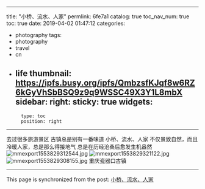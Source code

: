 
---
title: "小桥、流水、人家"
permlink: 6fe7a1
catalog: true
toc_nav_num: true
toc: true
date: 2019-04-02 01:47:12
categories:
- photography
tags:
- photography
- travel
- cn
- life
thumbnail: https://ipfs.busy.org/ipfs/QmbzsfKJqf8w6RZ6kGyVhSbBSQ9z9q9WSSC49X3Y1L8mbX
sidebar:
    right:
        sticky: true
widgets:
    -
        type: toc
        position: right
---


去过很多旅游景区
古镇总是别有一番味道
小桥、流水、人家
不仅景致自然，而且冷暖人家，总是那么得接地气
总是在历经沧桑后愈发生机盎然
![mmexport1553829312544.jpg](https://ipfs.busy.org/ipfs/QmbzsfKJqf8w6RZ6kGyVhSbBSQ9z9q9WSSC49X3Y1L8mbX)
![mmexport1553829321122.jpg](https://ipfs.busy.org/ipfs/QmRqnQzMRPPP8BdBSBzNNqD7K3EPARnSs6xSmqoQTH5xWV)
![mmexport1553829308155.jpg](https://ipfs.busy.org/ipfs/QmUBr6TwggxrfQqFmWK5dMBEfS6H1qh8nyQi9faqGT6Qbh)
重庆瓷器口古镇

- - -

This page is synchronized from the post: [小桥、流水、人家](https://steemit.com/@andrewma/6fe7a1)
